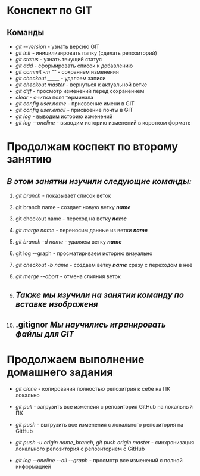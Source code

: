 # Конспект по GIT

## Команды

* *git --version* - узнать версию GIT
* *git init* - иницилизировать папку (сделать репозиторий)
* *git status* - узнать текущий статус
* *git add* - сформировать список к добавлению
* *git commit -m 
""*  - сохраняем изменения
* *git checkout _____* - удаляем записи
* *git checkout master* - вернуться к актуальной ветке
* *git diff*  - просмотр изменений перед сохранением
* *clear* - очитка поля терминала 
* *git config user.name* - присвоение имени в GIT
* *git config user.email*  - присвоение почты в GIT
* *git log* - выводим историю изменений 
* *git log --oneline* - выводим историю изменений в коротком формате




# Продолжам коспект по второму занятию
## *В этом занятии изучили следующие команды:*

1. *git branch* - показывает список веток 

2. git branch name - создает новую ветку __*name*__

3. git checkout name - переход на  ветку __*name*__

4. *git merge name* - переносим данные из ветки *__name__*
5. *git branch -d name* - удаляем ветку *__name__*
6. git log --graph - просматириваем историю визуально 
7. *git checkout -b name* - создаем ветку *__name__* сразу с переходом в неё 

8. *git merge --abort* - отмена слияния веток
9. ## **_Также мы изучили на занятии команду по вставке изображеня_**
10. ## .gitignor **_Мы научились игранировать файлы для GIT_**


# Продолжаем выполнение домашнего задания

* *git clone* - копирования полностью репозитрия к себе на ПК локально

* *git pull* - загрузить все изменеия с репозитория GitHub на локальный ПК 

* *git push* - выгрузить все изменения с локального репозитория на GitHub

* *git push -u origin name_branch*, *git push origin master* - синхронизация локального репозитория с репозиторием с GitHub 

* *git log --oneline --all --graph* - просмотр все изменений с полной информацией 